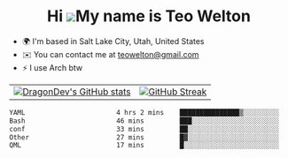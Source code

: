 <div align="center">
  
# Hi ![](https://user-images.githubusercontent.com/18350557/176309783-0785949b-9127-417c-8b55-ab5a4333674e.gif)My name is Teo Welton
</div>

*   🌍  I'm based in Salt Lake City, Utah, United States
*   ✉️  You can contact me at [teowelton@gmail.com](mailto:teowelton@gmail.com)
*   ⚡  I use Arch btw

<div align="center">

|||
|:-------------------------:|:-------------------------:|
| [![DragonDev's GitHub stats](https://github-readme-stats.vercel.app/api?username=DragonDev07&bg_color=1e1e2e&text_color=cdd6f4&icon_color=cba6f7&title_color=94e2d5)](https://github.com/DragonDev07) | [![GitHub Streak](https://streak-stats.demolab.com?user=DragonDev07&theme=catppuccin-mocha)](https://git.io/streak-stats) |

<!--START_SECTION:waka-->

```txt
YAML                       4 hrs 2 mins    ███████████████▒░░░░░░░░░   60.84 %
Bash                       46 mins         ███░░░░░░░░░░░░░░░░░░░░░░   11.78 %
conf                       33 mins         ██░░░░░░░░░░░░░░░░░░░░░░░   08.42 %
Other                      27 mins         █▓░░░░░░░░░░░░░░░░░░░░░░░   06.78 %
QML                        17 mins         █░░░░░░░░░░░░░░░░░░░░░░░░   04.31 %
```

<!--END_SECTION:waka-->

</div>
